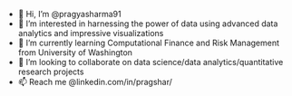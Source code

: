 - 👋 Hi, I’m @pragyasharma91
- 👀 I’m interested in harnessing the power of data using advanced data analytics and impressive visualizations
- 🌱 I’m currently learning Computational Finance and Risk Management from University of Washington
- 💞️ I’m looking to collaborate on data science/data analytics/quantitative research projects
- 📫 Reach me @linkedin.com/in/pragshar/

<!---
pragyasharma91/pragyasharma91 is a ✨ special ✨ repository because its `README.md` (this file) appears on your GitHub profile.
You can click the Preview link to take a look at your changes.
--->
